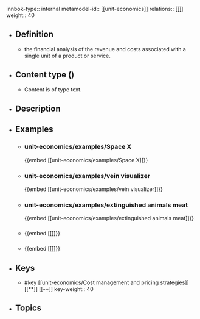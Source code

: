 innbok-type:: internal
metamodel-id:: [[unit-economics]]
relations:: [[]]
weight:: 40

- ## Definition
  - the financial analysis of the revenue and costs associated with a single unit of a product or service.
- ## Content type ()
  - Content is of type text.
  
- ## Description
- ## Examples
  - ### unit-economics/examples/Space X
    {{embed [[unit-economics/examples/Space X]]}}
  - ### unit-economics/examples/vein visualizer
    {{embed [[unit-economics/examples/vein visualizer]]}}
  - ### unit-economics/examples/extinguished animals meat
    {{embed [[unit-economics/examples/extinguished animals meat]]}}
  - ### 
    {{embed [[]]}}
  - ### 
    {{embed [[]]}}
  
- ## Keys
  - #key [[unit-economics/Cost management and pricing strategies]] [[**]] [[-+]]
    key-weight:: 40
- ## Topics
  

